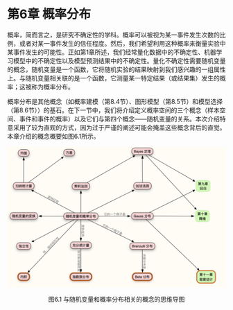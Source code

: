 # 第6章 概率分布

概率，简而言之，是研究不确定性的学科。概率可以被视为某一事件发生次数的比例，或者对某一事件发生的信任程度。然后，我们希望利用这种概率来衡量实验中某事件发生的可能性。正如第1章所述，我们经常量化数据中的不确定性、机器学习模型中的不确定性以及模型预测结果中的不确定性。量化不确定性需要随机变量的概念，随机变量是一个函数，它将随机实验的结果映射到我们感兴趣的一组属性上。与随机变量相关联的是一个函数，它测量某一特定结果（或结果集）发生的概率；这被称为概率分布。

概率分布是其他概念（如概率建模（第8.4节）、图形模型（第8.5节）和模型选择（第8.6节））的基石。在下一节中，我们将介绍定义概率空间的三个概念（样本空间、事件和事件的概率）以及它们与第四个概念——随机变量的关系。本次介绍特意采用了较为直观的方式，因为过于严谨的阐述可能会掩盖这些概念背后的直觉。本章介绍的概念概要如图6.1所示。

![](../attachments/map_ch6.png)

<center>
图6.1 与随机变量和概率分布相关的概念的思维导图
</center>

